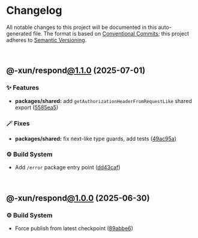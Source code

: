 # Changelog

All notable changes to this project will be documented in this auto-generated
file. The format is based on [Conventional Commits][1];
this project adheres to [Semantic Versioning][2].

<br />

## @-xun/respond[@1.1.0][3] (2025-07-01)

### ✨ Features

- **packages/shared:** add `getAuthorizationHeaderFromRequestLike` shared export ([5585ea5][4])

### 🪄 Fixes

- **packages/shared:** fix next-like type guards, add tests ([49ac95a][5])

### ⚙️ Build System

- Add `/error` package entry point ([dd43caf][6])

<br />

## @-xun/respond[@1.0.0][7] (2025-06-30)

### ⚙️ Build System

- Force publish from latest checkpoint ([89abbe6][8])

[1]: https://conventionalcommits.org
[2]: https://semver.org
[3]: https://github.com/Xunnamius/api-utils/compare/@-xun/respond@1.0.0...@-xun/respond@1.1.0
[4]: https://github.com/Xunnamius/api-utils/commit/5585ea57aa67c979523ec530243ab41d89ed5961
[5]: https://github.com/Xunnamius/api-utils/commit/49ac95a31e0bee5f9dee84ee70041edf855c2277
[6]: https://github.com/Xunnamius/api-utils/commit/dd43caf0e5d04049aa699f225be601c9952cb596
[7]: https://github.com/Xunnamius/api-utils/compare/@-xun/respond@0.0.0-init...@-xun/respond@1.0.0
[8]: https://github.com/Xunnamius/api-utils/commit/89abbe6937ec39fc9d2eb19430d0e8d5b1321810

